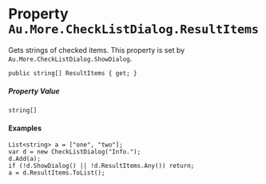 # Property `Au.More.CheckListDialog.ResultItems`

Gets strings of checked items. This property is set by `Au.More.CheckListDialog.ShowDialog`.

```
public string[] ResultItems { get; }
```

##### Property Value

`string[]`

#### Examples

```
List<string> a = ["one", "two"];
var d = new CheckListDialog("Info.");
d.Add(a);
if (!d.ShowDialog() || !d.ResultItems.Any()) return;
a = d.ResultItems.ToList();
```